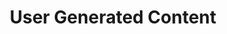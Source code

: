 ---
# This topic lives at
# https://digital.gov/topics/user-generated-content

# Topic Title
title: "User Generated Content"

# description — keep it short and clear
# summary: ""

# Weight
weight: 1

# For more information on managing topics,
# see https://github.com/GSA/digitalgov.gov/wiki/topics
---
